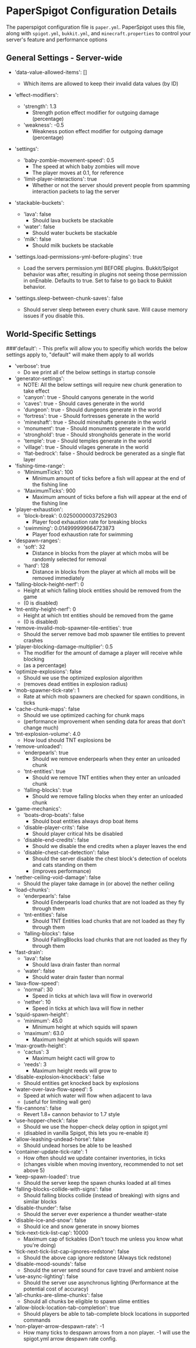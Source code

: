 PaperSpigot Configuration Details
=================================
The paperspigot configuration file is ```paper.yml```. PaperSpigot uses this file, along with ```spigot.yml```, ```bukkit.yml```, and ```minecraft.properties``` to control your server's feature and performance options

## General Settings - Server-wide
- 'data-value-allowed-items': []
    - Which items are allowed to keep their invalid data values (by ID)
- 'effect-modifiers':
    - 'strength': 1.3
        - Strength potion effect modifier for outgoing damage (percentage)
    - 'weakness': -0.5
        - Weakness potion effect modifier for outgoing damage (percentage)
- 'settings':
    - 'baby-zombie-movement-speed': 0.5
        - The speed at which baby zombies will move
        - The player moves at 0.1, for reference
    - 'limit-player-interactions': true
        - Whether or not the server should prevent people from spamming interaction packets to lag the server
- 'stackable-buckets':
    - 'lava': false
        - Should lava buckets be stackable
    - 'water': false
        - Should water buckets be stackable
    - 'milk': false
        - Should milk buckets be stackable
- 'settings.load-permissions-yml-before-plugins': true
    - Load the servers permission.yml BEFORE plugins. Bukkit/Spigot behavior was after, resulting in plugins not seeing those permission in onEnable. Defaults to true. Set to false to go back to Bukkit behavior.

- 'settings.sleep-between-chunk-saves': false
    - Should server sleep between every chunk save. Will cause memory issues if you disable this.


## World-Specific Settings
###'default': - This prefix will allow you to specifiy which worlds the below settings apply to, "default" will make them apply to all worlds
- 'verbose': true
    - Do we print all of the below settings in startup console
- 'generator-settings':
    - NOTE: All the below settings will require new chunk generation to take effect
    - 'canyon': true
          - Should canyons generate in the world
    - 'caves': true
          - Should caves generate in the world
    - 'dungeon': true
          - Should dungeons generate in the world
    - 'fortress': true
          - Should fortresses generate in the world
    - 'mineshaft': true
          - Should mineshafts generate in the world
    - 'monument': true
          - Should monuments generate in the world
    - 'stronghold': true
          - Should strongholds generate in the world
    - 'temple': true
          - Should temples generate in the world
    - 'village': true
          - Should vilages generate in the world
    - 'flat-bedrock': false
          - Should bedrock be generated as a single flat layer
- 'fishing-time-range':
    - 'MinimumTicks': 100
       	- Minimum amount of ticks before a fish will appear at the end of the fishing line
    - 'MaximumTicks': 900
       	- Maximum amount of ticks before a fish will appear at the end of the fishing line
- 'player-exhaustion':
    - 'block-break': 0.02500000037252903
        - Player food exhaustion rate for breaking blocks
    - 'swimming': 0.014999999664723873
        - Player food exhaustion rate for swimming
- 'despawn-ranges':
    - 'soft': 32
        - Distance in blocks from the player at which mobs will be randomly selected for removal
    - 'hard': 128
        - Distance in blocks from the player at which all mobs will be removed immediately
- 'falling-block-height-nerf': 0
    - Height at which falling block entities should be removed from the game
    - (0 is disabled)
- 'tnt-entity-height-nerf': 0
    - Height at which tnt entities should be removed from the game
    - (0 is disabled)
- 'remove-invalid-mob-spawner-tile-entities': true
    - Should the server remove bad mob spawner tile entities to prevent crashes
- 'player-blocking-damage-multiplier': 0.5
    - The modifier for the amount of damage a player will receive while blocking
    - (as a percentage)
- 'optimize-explosions': false
    - Should we use the optimized explosion algorithm
    - (removes dead entities in explosion radius)
- 'mob-spawner-tick-rate': 1
    - Rate at which mob spawners are checked for spawn conditions, in ticks
- 'cache-chunk-maps': false
    - Should we use optimized caching for chunk maps
    - (performance improvement when sending data for areas that don't change much)
- 'tnt-explosion-volume': 4.0 
    - How loud should TNT explosions be
- 'remove-unloaded':
    - 'enderpearls': true
        - Should we remove enderpearls when they enter an unloaded chunk
    - 'tnt-entities': true
        - Should we remove TNT entities when they enter an unloaded chunk
    - 'falling-blocks': true
        - Should we remove falling blocks when they enter an unloaded chunk
- 'game-mechanics':
    - 'boats-drop-boats': false
        - Should boat entities always drop boat items
    - 'disable-player-crits': false
        - Should player critical hits be disabled
    - 'disable-end-credits': false
        - Should we disable the end credits when a player leaves the end
    - 'disable-chest-cat-detection': false
        - Should the server disable the chest block's detection of ocelots and cats standing on them
        - (improves performance)
- 'nether-ceiling-void-damage': false
    - Should the player take damage in (or above) the nether ceiling
- 'load-chunks':
    - 'enderpearls': false
        - Should Enderpearls load chunks that are not loaded as they fly through them
    - 'tnt-entities': false
        - Should TNT Entities load chunks that are not loaded as they fly through them
    - 'falling-blocks': false
        - Should FallingBlocks load chunks that are not loaded as they fly through them
- 'fast-drain':
    - 'lava': false
        - Should lava drain faster than normal
    - 'water': false
        - Should water drain faster than normal
- 'lava-flow-speed':
    - 'normal': 30
        - Speed in ticks at which lava will flow in overworld
    - 'nether': 10
        - Speed in ticks at which lava will flow in nether
- 'squid-spawn-height':
    - 'minimum': 45.0
        - Minimum height at which squids will spawn
    - 'maximum': 63.0
        - Maximum height at which squids will spawn
- 'max-growth-height':
    - 'cactus': 3
        -  Maximum height cacti will grow to
    - 'reeds': 3
        -  Maximum height reeds will grow to
- 'disable-explosion-knockback': false
    - Should entities get knocked back by explosions
- 'water-over-lava-flow-speed': 5
    - Speed at which water will flow when adjacent to lava
    - (useful for limiting wall gen)
- 'fix-cannons': false
    - Revert 1.8+ cannon behavior to 1.7 style
- 'use-hopper-check': false
    - Should we use the hopper-check delay option in spigot.yml
    - (disabled in vanilla Spigot, this lets you re-enable it)
- 'allow-leashing-undead-horse': false
    - Should undead horses be able to be leashed
- 'container-update-tick-rate': 1
    - How often should we update container inventories, in ticks
    - (changes visible when moving inventory, recommended to not set above 5)
- 'keep-spawn-loaded': true
    - Should the server keep the spawn chunks loaded at all times
- 'falling-blocks-collide-with-signs': false
    - Should falling blocks collide (instead of breaking) with signs and similar blocks
- 'disable-thunder': false
    - Should the server ever experience a thunder weather-state
- 'disable-ice-and-snow': false
    - Should ice and snow generate in snowy biomes
- 'tick-next-tick-list-cap': 10000
    - Maximum cap of tickables (Don't touch me unless you know what you're doing)
- 'tick-next-tick-list-cap-ignores-redstone': false
    - Should the above cap ignore redstone (Always tick redstone)
- 'disable-mood-sounds': false
    - Should the server send sound for cave travel and ambient noise
- 'use-async-lighting': false
    - Should the server use asynchronus lighting (Performance at the potential cost of accuracy)
- 'all-chunks-are-slime-chunks': false
    - Should all chunks be eligible to spawn slime entities
- 'allow-block-location-tab-completion': true
    - Should players be able to tab-complete block locations in supported commands
- 'non-player-arrow-despawn-rate': -1
    - How many ticks to despawn arrows from a non player. -1 will use the spigot.yml arrow despawn rate config. 
